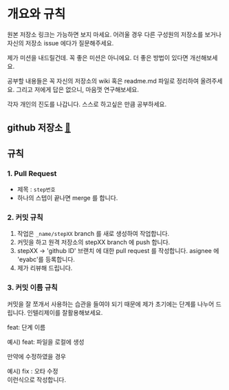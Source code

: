 # 개요와 규칙

원본 저장소 링크는 가능하면 보지 마세요. 
어려울 경우 다른 구성원의 저장소를 보거나 자신의 저장소 issue 에다가 질문해주세요.

제가 미션을 내드릴건데. 꼭 좋은 미션은 아니에요. 
더 좋은 방법이 있다면 개선해보세요.

공부할 내용들은 꼭 자신의 저장소의 wiki 혹은 readme.md 파일로 정리하여 올려주세요.
그리고 저에게 답은 없으니, 마음껏 연구해보세요.

각자 개인의 진도를 나갑니다. 스스로 하고싶은 만큼 공부하세요.

## github 저장소 [:link:](https://github.com/DKU-STUDY/CatSearch)

## 규칙
### 1. Pull Request
- 제목 : `step번호` 
- 하나의 스텝이 끝나면 merge 를 합니다.

### 2. 커밋 규칙
1. 작업은 `_name/stepXX` branch 를 새로 생성하여 작업합니다.
1. 커밋을 하고 원격 저장소의 stepXX branch 에 push 합니다.
1. stepXX -> 'github ID' 브랜치 에 대한 pull request 를 작성합니다. asignee 에 'eyabc'를 등록합니다.
1. 제가 리뷰해 드립니다.

### 3. 커밋 이름 규칙
커밋을 잘 쪼개서 사용하는 습관을 들여야 되기 때문에
제가 초기에는 단계를 나누어 드립니다. 인텔리제이를 잘활용해보세요.

feat: 단계 이름

예시) feat: 파일을 로컬에 생성

만약에 수정하였을 경우

예시) fix : 오타 수정  
이런식으로 작성합니다. 
